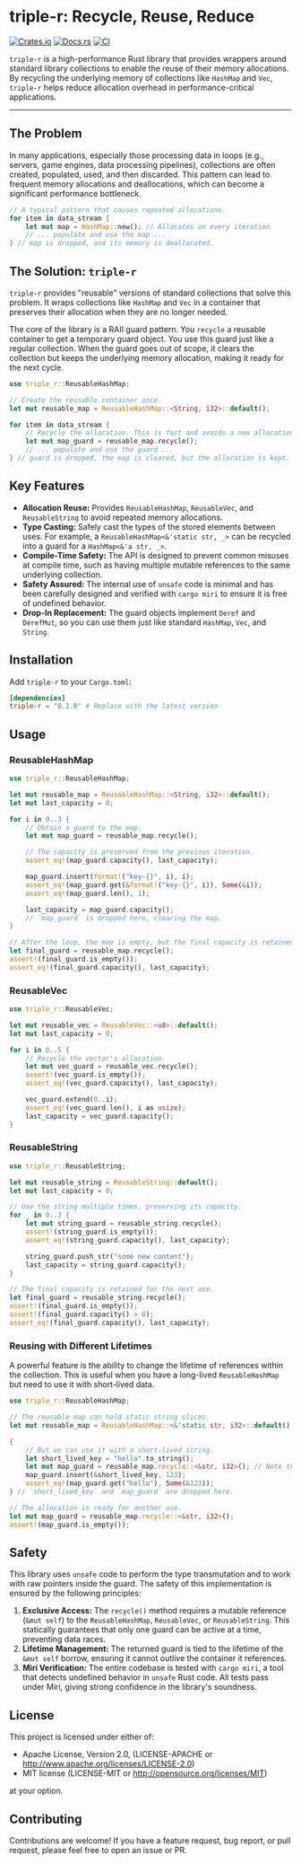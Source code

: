# triple-r: Recycle, Reuse, Reduce

[![Crates.io](https://img.shields.io/crates/v/triple-r.svg)](https://crates.io/crates/triple-r)
[![Docs.rs](https://docs.rs/triple-r/badge.svg)](https://docs.rs/triple-r)
[![CI](https://github.com/andyquinterom/triple-r/actions/workflows/ci.yml/badge.svg)](https://github.com/andyquinterom/triple-r/actions/workflows/ci.yml)

`triple-r` is a high-performance Rust library that provides wrappers around standard library collections to enable the reuse of their memory allocations. By recycling the underlying memory of collections like `HashMap` and `Vec`, `triple-r` helps reduce allocation overhead in performance-critical applications.

---

## The Problem

In many applications, especially those processing data in loops (e.g., servers, game engines, data processing pipelines), collections are often created, populated, used, and then discarded. This pattern can lead to frequent memory allocations and deallocations, which can become a significant performance bottleneck.

```rust
// A typical pattern that causes repeated allocations.
for item in data_stream {
    let mut map = HashMap::new(); // Allocates on every iteration
    // ... populate and use the map ...
} // map is dropped, and its memory is deallocated.
```

## The Solution: `triple-r`

`triple-r` provides "reusable" versions of standard collections that solve this problem. It wraps collections like `HashMap` and `Vec` in a container that preserves their allocation when they are no longer needed.

The core of the library is a RAII guard pattern. You `recycle` a reusable container to get a temporary guard object. You use this guard just like a regular collection. When the guard goes out of scope, it clears the collection but keeps the underlying memory allocation, making it ready for the next cycle.

```rust
use triple_r::ReusableHashMap;

// Create the reusable container once.
let mut reusable_map = ReusableHashMap::<String, i32>::default();

for item in data_stream {
    // Recycle the allocation. This is fast and avoids a new allocation.
    let mut map_guard = reusable_map.recycle();
    // ... populate and use the guard ...
} // guard is dropped, the map is cleared, but the allocation is kept.
```

## Key Features

- **Allocation Reuse:** Provides `ReusableHashMap`, `ReusableVec`, and `ReusableString` to avoid repeated memory allocations.
- **Type Casting:** Safely cast the types of the stored elements between uses. For example, a `ReusableHashMap<&'static str, _>` can be recycled into a guard for a `HashMap<&'a str, _>`.
- **Compile-Time Safety:** The API is designed to prevent common misuses at compile time, such as having multiple mutable references to the same underlying collection.
- **Safety Assured:** The internal use of `unsafe` code is minimal and has been carefully designed and verified with `cargo miri` to ensure it is free of undefined behavior.
- **Drop-In Replacement:** The guard objects implement `Deref` and `DerefMut`, so you can use them just like standard `HashMap`, `Vec`, and `String`.

## Installation

Add `triple-r` to your `Cargo.toml`:
```toml
[dependencies]
triple-r = "0.1.0" # Replace with the latest version
```

## Usage

### ReusableHashMap

```rust
use triple_r::ReusableHashMap;

let mut reusable_map = ReusableHashMap::<String, i32>::default();
let mut last_capacity = 0;

for i in 0..3 {
    // Obtain a guard to the map.
    let mut map_guard = reusable_map.recycle();

    // The capacity is preserved from the previous iteration.
    assert_eq!(map_guard.capacity(), last_capacity);

    map_guard.insert(format!("key-{}", i), i);
    assert_eq!(map_guard.get(&format!("key-{}", i)), Some(&i));
    assert_eq!(map_guard.len(), 1);

    last_capacity = map_guard.capacity();
    // `map_guard` is dropped here, clearing the map.
}

// After the loop, the map is empty, but the final capacity is retained.
let final_guard = reusable_map.recycle();
assert!(final_guard.is_empty());
assert_eq!(final_guard.capacity(), last_capacity);
```

### ReusableVec

```rust
use triple_r::ReusableVec;

let mut reusable_vec = ReusableVec::<u8>::default();
let mut last_capacity = 0;

for i in 0..5 {
    // Recycle the vector's allocation.
    let mut vec_guard = reusable_vec.recycle();
    assert!(vec_guard.is_empty());
    assert_eq!(vec_guard.capacity(), last_capacity);

    vec_guard.extend(0..i);
    assert_eq!(vec_guard.len(), i as usize);
    last_capacity = vec_guard.capacity();
}
```

### ReusableString

```rust
use triple_r::ReusableString;

let mut reusable_string = ReusableString::default();
let mut last_capacity = 0;

// Use the string multiple times, preserving its capacity.
for _ in 0..3 {
    let mut string_guard = reusable_string.recycle();
    assert!(string_guard.is_empty());
    assert_eq!(string_guard.capacity(), last_capacity);

    string_guard.push_str("some new content");
    last_capacity = string_guard.capacity();
}

// The final capacity is retained for the next use.
let final_guard = reusable_string.recycle();
assert!(final_guard.is_empty());
assert!(final_guard.capacity() > 0);
assert_eq!(final_guard.capacity(), last_capacity);
```

### Reusing with Different Lifetimes

A powerful feature is the ability to change the lifetime of references within the collection. This is useful when you have a long-lived `ReusableHashMap` but need to use it with short-lived data.

```rust
use triple_r::ReusableHashMap;

// The reusable map can hold static string slices.
let mut reusable_map = ReusableHashMap::<&'static str, i32>::default();

{
    // But we can use it with a short-lived string.
    let short_lived_key = "hello".to_string();
    let mut map_guard = reusable_map.recycle::<&str, i32>(); // Note the type hint
    map_guard.insert(&short_lived_key, 123);
    assert_eq!(map_guard.get("hello"), Some(&123));
} // `short_lived_key` and `map_guard` are dropped here.

// The allocation is ready for another use.
let mut map_guard = reusable_map.recycle::<&str, i32>();
assert!(map_guard.is_empty());
```

## Safety

This library uses `unsafe` code to perform the type transmutation and to work with raw pointers inside the guard. The safety of this implementation is ensured by the following principles:

1.  **Exclusive Access:** The `recycle()` method requires a mutable reference (`&mut self`) to the `ReusableHashMap`, `ReusableVec`, or `ReusableString`. This statically guarantees that only one guard can be active at a time, preventing data races.
2.  **Lifetime Management:** The returned guard is tied to the lifetime of the `&mut self` borrow, ensuring it cannot outlive the container it references.
3.  **Miri Verification:** The entire codebase is tested with `cargo miri`, a tool that detects undefined behavior in `unsafe` Rust code. All tests pass under Miri, giving strong confidence in the library's soundness.

## License

This project is licensed under either of:

-   Apache License, Version 2.0, (LICENSE-APACHE or http://www.apache.org/licenses/LICENSE-2.0)
-   MIT license (LICENSE-MIT or http://opensource.org/licenses/MIT)

at your option.

## Contributing

Contributions are welcome! If you have a feature request, bug report, or pull request, please feel free to open an issue or PR.